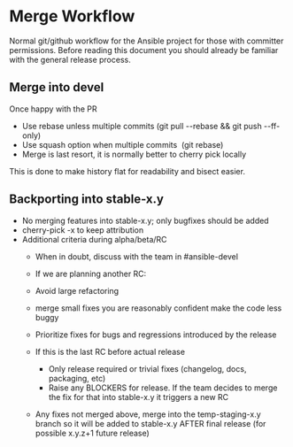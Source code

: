 # Merge Workflow
Normal git/github workflow for the Ansible project for those with committer permissions.
Before reading this document you should already be familiar with the general release process.

## Merge into devel
Once happy with the PR

 * Use rebase unless multiple commits (git pull --rebase && git push --ff-only)
 * Use squash option when multiple commits  (git rebase)
 * Merge is last resort, it is normally better to cherry pick locally

This is done to make history flat for readability and bisect easier.

## Backporting into stable-x.y

* No merging features into stable-x.y; only bugfixes should be added
* cherry-pick -x to keep attribution
* Additional criteria during alpha/beta/RC
	* When in doubt, discuss with the team in #ansible-devel
	* If we are planning another RC:
	* Avoid large refactoring
	* merge small fixes you are reasonably confident make the code less buggy
	* Prioritize fixes for bugs and regressions introduced by the release

	* If this is the last RC before actual release
		* Only release required or trivial fixes (changelog, docs, packaging, etc)
		* Raise any BLOCKERS for release. If the team decides to merge the fix for that into stable-x.y it triggers a new RC

	* Any fixes not merged above, merge into the temp-staging-x.y branch so it will be added to stable-x.y AFTER final release (for possible x.y.z+1 future release)
